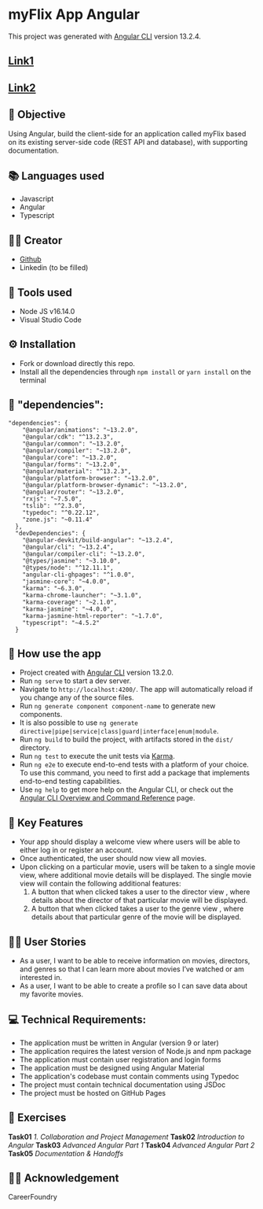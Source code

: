 # myFlix App Angular
This project was generated with [Angular CLI](https://github.com/angular/angular-cli) version 13.2.4.

## [Link1](https://cicciotazza.github.io/myFlix-Angular-app/)
## [Link2](https://cicciotazza.github.io/myFlix-Angular-client/)

## 📄 Objective  
Using Angular, build the client-side for an application called myFlix based on its existing server-side code (REST API and database), with supporting documentation.
 
## 📚 Languages used
- Javascript
- Angular
- Typescript

## 👷‍♂️ Creator
- [Github](https://github.com/cicciotazza)
- Linkedin (to be filled)

## 🧰 Tools used
- Node JS v16.14.0
- Visual Studio Code

## ⚙️ Installation
- Fork or download directly this repo.
- Install all the dependencies through ```npm install``` or ```yarn install``` on the terminal

## 📐 "dependencies": 
```
"dependencies": {
    "@angular/animations": "~13.2.0",
    "@angular/cdk": "^13.2.3",
    "@angular/common": "~13.2.0",
    "@angular/compiler": "~13.2.0",
    "@angular/core": "~13.2.0",
    "@angular/forms": "~13.2.0",
    "@angular/material": "^13.2.3",
    "@angular/platform-browser": "~13.2.0",
    "@angular/platform-browser-dynamic": "~13.2.0",
    "@angular/router": "~13.2.0",
    "rxjs": "~7.5.0",
    "tslib": "^2.3.0",
    "typedoc": "^0.22.12",
    "zone.js": "~0.11.4"
  },
  "devDependencies": {
    "@angular-devkit/build-angular": "~13.2.4",
    "@angular/cli": "~13.2.4",
    "@angular/compiler-cli": "~13.2.0",
    "@types/jasmine": "~3.10.0",
    "@types/node": "^12.11.1",
    "angular-cli-ghpages": "^1.0.0",
    "jasmine-core": "~4.0.0",
    "karma": "~6.3.0",
    "karma-chrome-launcher": "~3.1.0",
    "karma-coverage": "~2.1.0",
    "karma-jasmine": "~4.0.0",
    "karma-jasmine-html-reporter": "~1.7.0",
    "typescript": "~4.5.2"
  }    
  ```

  ## 🦺 How use the app
- Project created with [Angular CLI](https://github.com/angular/angular-cli) version 13.2.0.
- Run `ng serve` to start a dev server. 
- Navigate to `http://localhost:4200/`. The app will automatically reload if you change any of the source files.
- Run `ng generate component component-name` to generate new components. 
- It is also possible to use `ng generate directive|pipe|service|class|guard|interface|enum|module`.
- Run `ng build` to build the project, with artifacts stored in the `dist/` directory.
- Run `ng test` to execute the unit tests via [Karma](https://karma-runner.github.io).
- Run `ng e2e` to execute end-to-end tests with a platform of your choice. To use this command, you need to first add a package that implements end-to-end testing capabilities.
- Use `ng help` to get more help on the Angular CLI, or check out the [Angular CLI Overview and Command Reference](https://angular.io/cli) page.

## 🔑 Key Features
- Your app should display a welcome view where users will be able to either log in or register an account.
- Once authenticated, the user should now view all movies.
- Upon clicking on a particular movie, users will be taken to a single movie view, where additional movie details will be displayed. The single movie view will contain the following additional features:
    1. A button that when clicked takes a user to the director view , where details about the director of that particular movie will be displayed.
    1. A button that when clicked takes a user to the genre view , where details about that particular genre of the movie will be displayed.

## 👨‍💻 User Stories
- As a user, I want to be able to receive information on movies, directors, and genres so that I can learn more about movies I’ve watched or am interested in.
- As a user, I want to be able to create a profile so I can save data about my favorite movies.

## 💻 Technical Requirements:
- The application must be written in Angular (version 9 or later)
- The application requires the latest version of Node.js and npm package
- The application must contain user registration and login forms
- The application must be designed using Angular Material
- The application's codebase must contain comments using Typedoc
- The project must contain technical documentation using JSDoc
- The project must be hosted on GitHub Pages

## 🔧 Exercises
**Task01**
*1. Collaboration and Project Management*
**Task02**
*Introduction to Angular*
**Task03**
*Advanced Angular Part 1*
**Task04**
*Advanced Angular Part 2*
**Task05**
*Documentation & Handoffs*

## 🙏🏻 Acknowledgement
CareerFoundry
